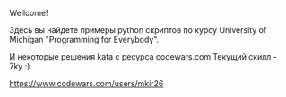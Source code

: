 Wellcome!

Здесь вы найдете примеры python скриптов по курсу University of Michigan "Programming for Everybody".

И некоторые решения kata с ресурса codewars.com
Текущий скилл - 7ky :)

https://www.codewars.com/users/mkir26
